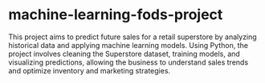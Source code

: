 # machine-learning-fods-project
This project aims to predict future sales for a retail superstore by analyzing historical data and applying machine learning models. Using Python, the project involves cleaning the Superstore dataset, training models, and visualizing predictions, allowing the business to understand sales trends and optimize inventory and marketing strategies.
